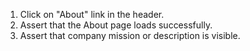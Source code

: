 1. Click on "About" link in the header.
2. Assert that the About page loads successfully.
3. Assert that company mission or description is visible.